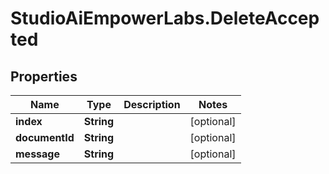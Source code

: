 # StudioAiEmpowerLabs.DeleteAccepted

## Properties

Name | Type | Description | Notes
------------ | ------------- | ------------- | -------------
**index** | **String** |  | [optional] 
**documentId** | **String** |  | [optional] 
**message** | **String** |  | [optional] 


